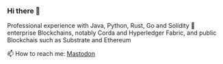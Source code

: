 ### Hi there 👋

Professional experience with Java, Python, Rust, Go and Solidity
🔭 enterprise Blockchains, notably Corda and Hyperledger Fabric, and public Blockchais such as Substrate and Ethereum


📫 How to reach me: <a rel="me" href="https://fosstodon.org/@alebaffa">Mastodon</a>

